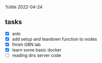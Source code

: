 %title 2022-04-24

## tasks

- [x] anki
- [x] add setup and teardown function to nodes
- [x] finish GBN lab
- [x] learn some basic docker
- [ ] reading dns server code
